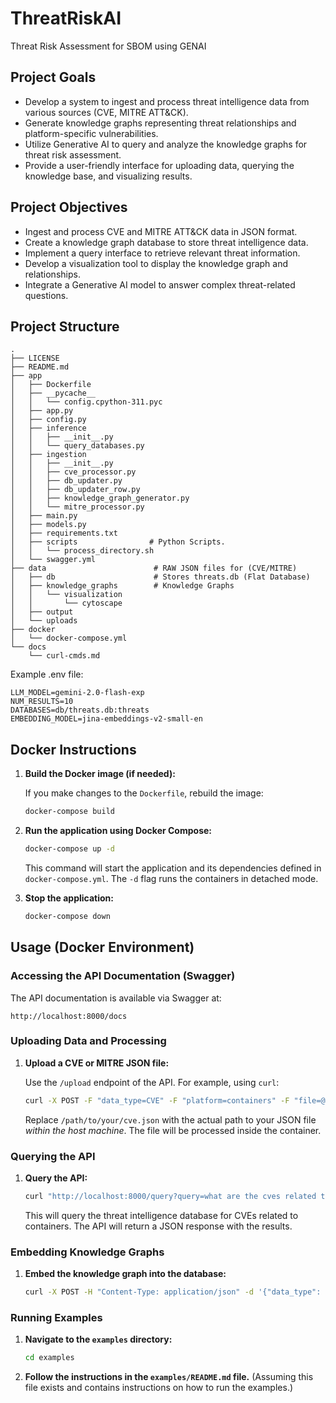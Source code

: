 # ThreatRiskAI
Threat Risk Assessment for SBOM using GENAI

## Project Goals

*   Develop a system to ingest and process threat intelligence data from various sources (CVE, MITRE ATT&CK).
*   Generate knowledge graphs representing threat relationships and platform-specific vulnerabilities.
*   Utilize Generative AI to query and analyze the knowledge graphs for threat risk assessment.
*   Provide a user-friendly interface for uploading data, querying the knowledge base, and visualizing results.

## Project Objectives

*   Ingest and process CVE and MITRE ATT&CK data in JSON format.
*   Create a knowledge graph database to store threat intelligence data.
*   Implement a query interface to retrieve relevant threat information.
*   Develop a visualization tool to display the knowledge graph and relationships.
*   Integrate a Generative AI model to answer complex threat-related questions.

## Project Structure

```
.
├── LICENSE
├── README.md
├── app
│   ├── Dockerfile
│   ├── __pycache__
│   │   └── config.cpython-311.pyc
│   ├── app.py
│   ├── config.py
│   ├── inference
│   │   ├── __init__.py
│   │   └── query_databases.py
│   ├── ingestion
│   │   ├── __init__.py
│   │   ├── cve_processor.py
│   │   ├── db_updater.py
│   │   ├── db_updater_row.py
│   │   ├── knowledge_graph_generator.py
│   │   └── mitre_processor.py
│   ├── main.py
│   ├── models.py
│   ├── requirements.txt
│   ├── scripts                # Python Scripts.
│   │   └── process_directory.sh
│   └── swagger.yml
├── data                        # RAW JSON files for (CVE/MITRE)
│   ├── db                      # Stores threats.db (Flat Database)
│   ├── knowledge_graphs        # Knowledge Graphs
│   │   └── visualization
│   │       └── cytoscape
│   ├── output
│   └── uploads
├── docker
│   └── docker-compose.yml
└── docs
    └── curl-cmds.md
```

Example .env file:
```
LLM_MODEL=gemini-2.0-flash-exp
NUM_RESULTS=10
DATABASES=db/threats.db:threats
EMBEDDING_MODEL=jina-embeddings-v2-small-en
```

## Docker Instructions

1.  **Build the Docker image (if needed):**

    If you make changes to the `Dockerfile`, rebuild the image:

    ```bash
    docker-compose build
    ```

2.  **Run the application using Docker Compose:**

    ```bash
    docker-compose up -d
    ```

    This command will start the application and its dependencies defined in `docker-compose.yml`. The `-d` flag runs the containers in detached mode.

3.  **Stop the application:**

    ```bash
    docker-compose down
    ```

## Usage (Docker Environment)

### Accessing the API Documentation (Swagger)

The API documentation is available via Swagger at:

```
http://localhost:8000/docs
```

### Uploading Data and Processing

1.  **Upload a CVE or MITRE JSON file:**

    Use the `/upload` endpoint of the API.  For example, using `curl`:

    ```bash
    curl -X POST -F "data_type=CVE" -F "platform=containers" -F "file=@/path/to/your/cve.json" http://localhost:8000/upload
    ```
    Replace `/path/to/your/cve.json` with the actual path to your JSON file *within the host machine*. The file will be processed inside the container.

### Querying the API

1.  **Query the API:**

    ```bash
    curl "http://localhost:8000/query?query=what are the cves related to containers?"
    ```

    This will query the threat intelligence database for CVEs related to containers. The API will return a JSON response with the results.

### Embedding Knowledge Graphs

1.  **Embed the knowledge graph into the database:**

    ```bash
    curl -X POST -H "Content-Type: application/json" -d '{"data_type": "CVE", "platform": "containers"}' http://localhost:8000/embed
    ```

### Running Examples

1.  **Navigate to the `examples` directory:**

    ```bash
    cd examples
    ```

2.  **Follow the instructions in the `examples/README.md` file.**  (Assuming this file exists and contains instructions on how to run the examples.)
